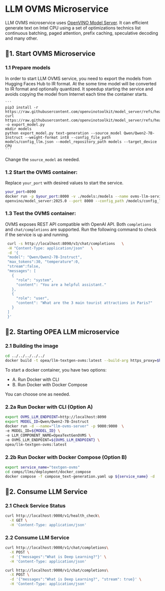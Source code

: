 # LLM OVMS Microservice

LLM OVMS microservice uses [OpenVINO Model Server](https://github.com/openvinotoolkit/model_server). It can efficient generate text on Intel CPU using a set of optimizations technics list continuous batching, paged attention, prefix caching, speculative decoding and many other.


## 🚀1. Start OVMS Microservice

### 1.1 Prepare models

In order to start LLM OVMS service, you need to export the models from Hugging Faces Hub to IR format. At the some time model will be converted to IR format and optionally quantized. It speedup starting the service and avoids copying the model from Internet each time the container starts.

    ```
    pip3 install -r https://raw.githubusercontent.com/openvinotoolkit/model_server/refs/heads/releases/2025/0/demos/common/export_models/requirements.txt
    curl https://raw.githubusercontent.com/openvinotoolkit/model_server/refs/heads/releases/2025/0/demos/common/export_models/export_model.py -o export_model.py
    mkdir models
    python export_model.py text-generation --source_model Qwen/Qwen2-7B-Instruct --weight-format int8 --config_file_path models/config_llm.json --model_repository_path models --target_device CPU
    ```

Change the `source_model` as needed.

### 1.2 **Start the OVMS container**:
   Replace `your_port` with desired values to start the service.

   ```bash
   your_port=8090
   docker run -p $your_port:8000 -v ./models:/models --name ovms-llm-serving \
   openvino/model_server:2025.0 --port 8000 --config_path /models/config_llm.json
   ```

### 1.3  **Test the OVMS container**:
   OVMS exposes REST API compatible with OpenAI API. Both `completions` and `chat/completions` are supported.
   Run the following command to check if the service is up and running.

   ```bash
    curl -s http://localhost:8090/v3/chat/completions   \
    -H "Content-Type: application/json"   \
    -d '{
    "model": "Qwen/Qwen2-7B-Instruct",
    "max_tokens":30, "temperature":0,
    "stream":false,
    "messages": [
      {
        "role": "system",
        "content": "You are a helpful assistant."
      },
      {
        "role": "user",
        "content": "What are the 3 main tourist attractions in Paris?"
      }
    ]
    }'
   ```


## 🚀2. Starting OPEA LLM microservice

### 2.1  Building the image

```bash
cd ../../../../../
docker build -t opea/llm-textgen-ovms:latest --build-arg https_proxy=$https_proxy --build-arg http_proxy=$http_proxy -f comps/llms/src/text-generation/Dockerfile .
```

To start a docker container, you have two options:

- A. Run Docker with CLI
- B. Run Docker with Docker Compose

You can choose one as needed.

### 2.2a Run Docker with CLI (Option A)

```bash
export OVMS_LLM_ENDPOINT=http://localhost:8090
export MODEL_ID=Qwen/Qwen2-7B-Instruct
docker run -d --name="llm-ovms-server" -p 9000:9000  \
-e MODEL_ID=${MODEL_ID} \
-e LLM_COMPONENT_NAME=OpeaTextGenOVMS \
-e OVMS_LLM_ENDPOINT=${OVMS_LLM_ENDPOINT} \
opea/llm-textgen-ovms:latest
```

### 2.2b Run Docker with Docker Compose (Option B)

```bash
export service_name="textgen-ovms"
cd comps/llms/deployment/docker_compose
docker compose -f compose_text-generation.yaml up ${service_name} -d
```

## 🚀2. Consume LLM Service

### 2.1 Check Service Status

```bash
curl http://localhost:9000/v1/health_check\
  -X GET \
  -H 'Content-Type: application/json'
```

### 2.2 Consume LLM Service

```bash
curl http://localhost:9000/v1/chat/completions\
  -X POST \
  -d '{"messages":"What is Deep Learning?"}' \
  -H 'Content-Type: application/json'
```

```bash
curl http://localhost:9000/v1/chat/completions\
  -X POST \
  -d '{"messages":"What is Deep Learning?", "stream": true}' \
  -H 'Content-Type: application/json'
```